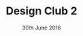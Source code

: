 ---
layout: default

title: Design Club 2
date: 30th June 2016
venueName: Protein Studios
venueLocation: Shoreditch
doors: 6:45pm

speakerOne: Tom Blomfield,<br>Hugo Cornejo
speakerOneImg: monzo.jpg
speakerOneJob: Monzo
speakerOneTwitter: "@monzo"
speakerOneBio: >
  Al works as senior product designer at Heroku, helping build the platform that's powering much of the internet. 
  A designer, developer, and writer, Al is truly a jack-of-all-trades and master of at least a few. 
  He'll be sharing his experience of working for a US based company from the UK, and introducing a 
  'blueprint for remote working'.

speakerTwo: Alexis Cuddyre
speakerTwoImg: alexis-cuddyre.jpg
speakerTwoJob: Head of Creative, ADAY
speakerTwoTwitter: "@omgimmarried"
speakerTwoBio: >
  Previously Creative Director at Brand Union and co-founder of Bespoky, Alexis runs Brand and Creative at 
  technical apparel startup, ADAY. Having recently moved to New York, she’ll be sharing her experiences of 
  scaling a contemporary retail business in a tough market and what it means to create a new genre of clothing.
---